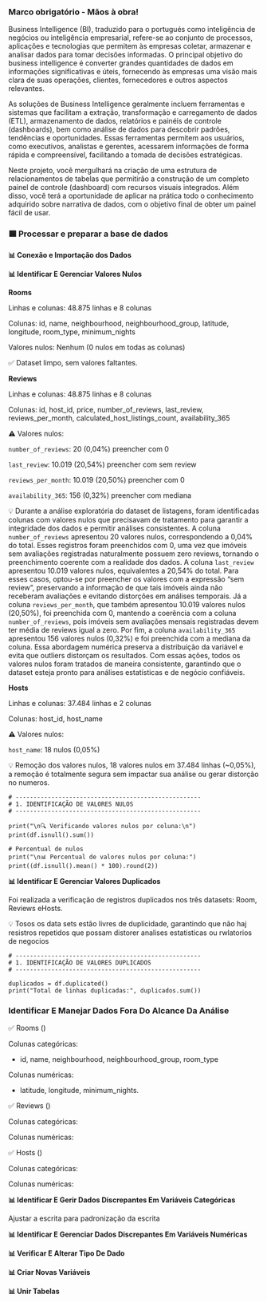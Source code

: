 ### Marco obrigatório - Mãos à obra!

Business Intelligence (BI), traduzido para o portugués como inteligência de negócios ou inteligência empresarial, refere-se ao conjunto de processos, aplicações e tecnologias que permitem às empresas coletar, armazenar e analisar dados para tomar decisões informadas. O principal objetivo do business intelligence é converter grandes quantidades de dados em informações significativas e úteis, fornecendo às empresas uma visão mais clara de suas operações, clientes, fornecedores e outros aspectos relevantes.

As soluções de Business Intelligence geralmente incluem ferramentas e sistemas que facilitam a extração, transformação e carregamento de dados (ETL), armazenamento de dados, relatórios e painéis de controle (dashboards), bem como análise de dados para descobrir padrões, tendências e oportunidades. Essas ferramentas permitem aos usuários, como executivos, analistas e gerentes, acessarem informações de forma rápida e compreensível, facilitando a tomada de decisões estratégicas.

Neste projeto, você mergulhará na criação de uma estrutura de relacionamentos de tabelas que permitirão a construção de um completo painel de controle (dashboard) com recursos visuais integrados. Além disso, você terá a oportunidade de aplicar na prática todo o conhecimento adquirido sobre narrativa de dados, com o objetivo final de obter um painel fácil de usar.

### 🟦 Processar e preparar a base de dados

**📊 Conexão e Importação dos Dados**

**📊 Identificar E Gerenciar Valores Nulos**

**Rooms**

Linhas e colunas: 48.875 linhas e 8 colunas

Colunas: id, name, neighbourhood, neighbourhood_group, latitude, longitude, room_type, minimum_nights

Valores nulos: Nenhum (0 nulos em todas as colunas)

✅ Dataset limpo, sem valores faltantes.

**Reviews**

Linhas e colunas: 48.875 linhas e 8 colunas

Colunas: id, host_id, price, number_of_reviews, last_review, reviews_per_month, calculated_host_listings_count, availability_365

⚠️ Valores nulos:

`number_of_reviews`: 20 (0,04%)  preencher com 0

`last_review`: 10.019 (20,54%) preencher com sem review

`reviews_per_month`: 10.019 (20,50%) preencher com 0

`availability_365`: 156 (0,32%) preencher com  mediana

💡 Durante a análise exploratória do dataset de listagens, foram identificadas colunas com valores nulos que precisavam de tratamento para garantir a integridade dos dados e permitir análises consistentes. A coluna `number_of_reviews` apresentou 20 valores nulos, correspondendo a 0,04% do total. Esses registros foram preenchidos com 0, uma vez que imóveis sem avaliações registradas naturalmente possuem zero reviews, tornando o preenchimento coerente com a realidade dos dados. A coluna `last_review` apresentou 10.019 valores nulos, equivalentes a 20,54% do total. Para esses casos, optou-se por preencher os valores com a expressão “sem review”, preservando a informação de que tais imóveis ainda não receberam avaliações e evitando distorções em análises temporais. Já a coluna `reviews_per_month`, que também apresentou 10.019 valores nulos (20,50%), foi preenchida com 0, mantendo a coerência com a coluna `number_of_reviews`, pois imóveis sem avaliações mensais registradas devem ter média de reviews igual a zero. Por fim, a coluna `availability_365` apresentou 156 valores nulos (0,32%) e foi preenchida com a mediana da coluna. Essa abordagem numérica preserva a distribuição da variável e evita que outliers distorçam os resultados. Com essas ações, todos os valores nulos foram tratados de maneira consistente, garantindo que o dataset esteja pronto para análises estatísticas e de negócio confiáveis.

**Hosts**

Linhas e colunas: 37.484 linhas e 2 colunas

Colunas: host_id, host_name

⚠️ Valores nulos:

`host_name`: 18 nulos (0,05%)

💡 Remoção dos valores nulos, 18 valores nulos em 37.484 linhas (~0,05%), a remoção é totalmente segura sem impactar sua análise ou gerar distorção no numeros.

```
# ----------------------------------------------------
# 1. IDENTIFICAÇÃO DE VALORES NULOS
# ----------------------------------------------------

print("\n🔍 Verificando valores nulos por coluna:\n")
print(df.isnull().sum())

# Percentual de nulos
print("\n📊 Percentual de valores nulos por coluna:")
print((df.isnull().mean() * 100).round(2))
```

**📊 Identificar E Gerenciar Valores Duplicados**

Foi realizada a verificação de registros duplicados nos três datasets: Room, Reviews eHosts.

💡 Tosos os data sets estão livres de duplicidade, garantindo que não haj resistros repetidos que possam distorer analises estatisticas ou rwlatorios de negocios 

```
# ----------------------------------------------------
# 1. IDENTIFICAÇÃO DE VALORES DUPLICADOS
# ----------------------------------------------------

duplicados = df.duplicated()
print("Total de linhas duplicadas:", duplicados.sum())
```
### Identificar E Manejar Dados Fora Do Alcance Da Análise

✅ Rooms ()

Colunas categóricas:

 - id, name, neighbourhood, neighbourhood_group, room_type

Colunas numéricas:
 - latitude, longitude, minimum_nights.

✅ Reviews ()

Colunas categóricas:

Colunas numéricas:

✅ Hosts ()

Colunas categóricas:

Colunas numéricas:

**📊 Identificar E Gerir Dados Discrepantes Em Variáveis Categóricas**

Ajustar a escrita para padronização da escrita 

**📊 Identificar E Gerenciar Dados Discrepantes Em Variáveis Numéricas**




**📊 Verificar E Alterar Tipo De Dado**

**📊 Criar Novas Variáveis**

**📊 Unir Tabelas**






